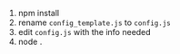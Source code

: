 1. npm install
2. rename `config_template.js` to `config.js`
3. edit `config.js` with the info needed
4. node .
